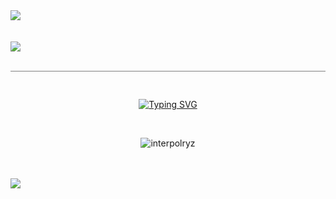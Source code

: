 <img align="center" src="https://camo.githubusercontent.com/3cbeb576418d0f74d456cb0a5a70f2be234d5088c4a882a219ad1414ebd0cf73/68747470733a2f2f63617073756c652d72656e6465722e76657263656c2e6170702f6170693f747970653d776176696e67266865696768743d31333026636f6c6f723d6772616469656e7426637573746f6d436f6c6f724c6973743d32302673656374696f6e3d686561646572">
<br><br><br>
<img align="center" src="https://camo.githubusercontent.com/2b814705762b8fd15fe125bc4c663fc353563ab05a42c64af9ca60a3726fdcf6/68747470733a2f2f63617073756c652d72656e6465722e76657263656c2e6170702f6170693f747970653d626c7572266865696768743d33303026636f6c6f723d6772616469656e7426746578743d57656c636f6d6526616e696d6174696f6e3d66616465496e266772616469656e74436f6c6f72733d4239393344362c384341364442">
<br><br>
<hr style="border: none; height: 0.1px; background-color: gray;">
<br>
<p align="center"><a href="https://git.io/typing-svg"><img src="https://readme-typing-svg.demolab.com?font=Fira+Code&weight=100&size=40&pause=1000&width=435&lines=Python+Developer" alt="Typing SVG" /></a></p>


<br>
<p align="center"> <img src="https://komarev.com/ghpvc/?username=interpolryz&label=Profile%20views&color=0e75b6&style=flat" alt="interpolryz" /> </p>
<br><br>
<img align="center" src="https://camo.githubusercontent.com/6f308206aa3433901e99703a23dccbce53d1a31d2acafbedec647b05f18a7266/68747470733a2f2f63617073756c652d72656e6465722e76657263656c2e6170702f6170693f747970653d776176696e67266865696768743d31333026636f6c6f723d6772616469656e7426637573746f6d436f6c6f724c6973743d32302673656374696f6e3d666f6f746572">
